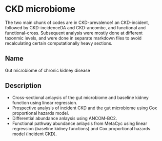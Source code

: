 # CKD microbiome
The two main chunk of codes are in CKD-prevalence1 an CKD-incident, followed by CKD-incidenceDA and CKD-ancombc, and functional and functional-cross. Subsequent analysis were mostly done at different taxonmic levels, and were done in separate markdown files to avoid recalculating certain computationally heavy sections. 

## Name
Gut microbiome of chronic kidney disease

## Description
- Cross-sectional anlaysis of the gut microbiome and baseline kidney function using linear regression. 
- Prospective analysis of incident CKD and the gut microbiome using Cox proportional hazards model. 
- Differential abundance anlaysis using ANCOM-BC2. 
- Functional pathway abundance anlaysis from MetaCyc using linear regression (baseline kidney functions) and Cox proportional hazards model (incident CKD).

